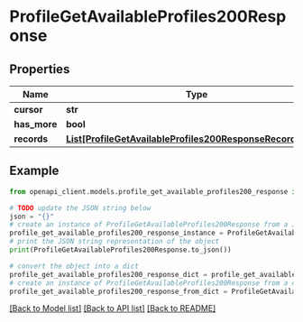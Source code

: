 # ProfileGetAvailableProfiles200Response


## Properties

Name | Type | Description | Notes
------------ | ------------- | ------------- | -------------
**cursor** | **str** |  | [optional] 
**has_more** | **bool** |  | 
**records** | [**List[ProfileGetAvailableProfiles200ResponseRecordsInner]**](ProfileGetAvailableProfiles200ResponseRecordsInner.md) |  | 

## Example

```python
from openapi_client.models.profile_get_available_profiles200_response import ProfileGetAvailableProfiles200Response

# TODO update the JSON string below
json = "{}"
# create an instance of ProfileGetAvailableProfiles200Response from a JSON string
profile_get_available_profiles200_response_instance = ProfileGetAvailableProfiles200Response.from_json(json)
# print the JSON string representation of the object
print(ProfileGetAvailableProfiles200Response.to_json())

# convert the object into a dict
profile_get_available_profiles200_response_dict = profile_get_available_profiles200_response_instance.to_dict()
# create an instance of ProfileGetAvailableProfiles200Response from a dict
profile_get_available_profiles200_response_from_dict = ProfileGetAvailableProfiles200Response.from_dict(profile_get_available_profiles200_response_dict)
```
[[Back to Model list]](../README.md#documentation-for-models) [[Back to API list]](../README.md#documentation-for-api-endpoints) [[Back to README]](../README.md)


